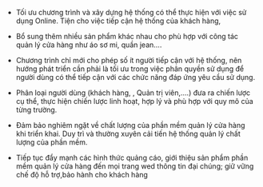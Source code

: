 - Tối ưu chương trình và xây dựng hệ thống có thể thực hiện với việc sử dụng Online. Tiện cho việc tiếp cận hệ thống của khách hàng, 

- Bổ sung thêm nhiều sản phẩm khác nhau cho phù hợp với công tác quản lý cửa hàng như áo sơ mi, quần jean....

- Chương trình chỉ mới cho phép số ít người tiếp cận với hệ thống, nên hướng phát triển cần phải là tối ưu trong việc phân quyền sử dụng để người dùng có thể tiếp cận với các chức năng đáp ứng yêu cầu sử dụng.

- Phân loại người dùng (khách hàng, , Quản trị viên,....) đưa ra chiến lược cụ thể, thực hiện chiến lược linh hoạt, hợp lý và phù hợp với quy mô của từng trường.

- Đảm bảo nghiêm ngặt về chất lượng của phần mềm quản lý cửa hàng khi triển khai. Duy trì và thường xuyên cải tiến hệ thống quản lý chất lượng của phần mềm.

- Tiếp tục đẩy mạnh các hình thức quảng cáo, giới thiệu sản phẩm phần mềm quản lý cửa hàng đến mọi trang wed thông tin đại chúng; giữ vững chế độ hỗ trợ,bảo hành cho khách hàng



